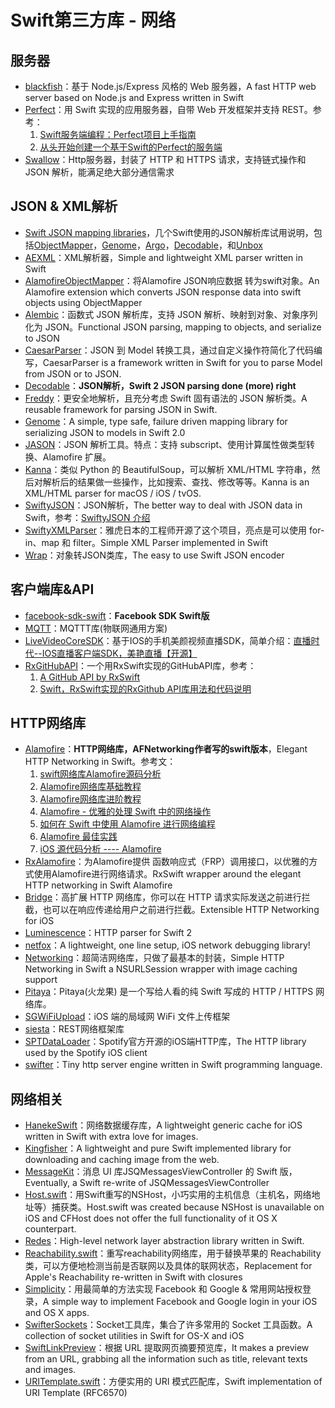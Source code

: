 # Swift第三方库 - 网络
## 服务器
- [blackfish][1]：基于 Node.js/Express 风格的 Web 服务器，A fast HTTP web server based on Node.js and Express written in Swift
- [Perfect][2]：用 Swift 实现的应用服务器，自带 Web 开发框架并支持 REST。参考：
	1. [Swift服务端编程：Perfect项目上手指南][3]
	2. [从头开始创建一个基于Swift的Perfect的服务端][4]
- [Swallow][5]：Http服务器，封装了 HTTP 和 HTTPS 请求，支持链式操作和 JSON 解析，能满足绝大部分通信需求

## JSON & XML解析
- [Swift JSON mapping libraries][6]，几个Swift使用的JSON解析库试用说明，包括[ObjectMapper][7]，[Genome][8]，[Argo][9]，[Decodable][10]，和[Unbox][11]
- [AEXML][12]：XML解析器，Simple and lightweight XML parser written in Swift
- [AlamofireObjectMapper][13]：将Alamofire JSON响应数据 转为swift对象。An Alamofire extension which converts JSON response data into swift objects using ObjectMapper
- [Alembic][14]：函数式 JSON 解析库，支持 JSON 解析、映射到对象、对象序列化为 JSON。Functional JSON parsing, mapping to objects, and serialize to JSON
- [CaesarParser][15]：JSON 到 Model 转换工具，通过自定义操作符简化了代码编写，CaesarParser is a framework written in Swift for you to parse Model from JSON or to JSON.
- [Decodable][16]：**JSON解析，Swift 2 JSON parsing done (more) right**
- [Freddy][17]：更安全地解析，且充分考虑 Swift 固有语法的 JSON 解析类。A reusable framework for parsing JSON in Swift.
- [Genome][18]：A simple, type safe, failure driven mapping library for serializing JSON to models in Swift 2.0
- [JASON][19]：JSON 解析工具。特点：支持 subscript、使用计算属性做类型转换、Alamofire 扩展。
- [Kanna][20]：类似 Python 的 BeautifulSoup，可以解析 XML/HTML 字符串，然后对解析后的结果做一些操作，比如搜索、查找、修改等等。Kanna is an XML/HTML parser for macOS / iOS / tvOS.
- [SwiftyJSON][21]：JSON解析，The better way to deal with JSON data in Swift，参考：[SwiftyJSON 介绍][22]
- [SwiftyXMLParser][23]：雅虎日本的工程师开源了这个项目，亮点是可以使用 for-in、map 和 filter。Simple XML Parser implemented in Swift
- [Wrap][24]：对象转JSON类库，The easy to use Swift JSON encoder

## 客户端库&API
- [facebook-sdk-swift][25]：**Facebook SDK Swift版**
- [MQTT][26]：MQTTT库(物联网通用方案)
 - [LiveVideoCoreSDK][27]：基于IOS的手机美颜视频直播SDK，简单介绍：[直播时代--IOS直播客户端SDK，美艳直播【开源】][28]
- [RxGitHubAPI][29]：一个用RxSwift实现的GitHubAPI库，参考：
	1. [A GitHub API by RxSwift][30]
	2. [Swift，RxSwift实现的RxGithub API库用法和代码说明][31]

## HTTP网络库
- [Alamofire][32]：**HTTP网络库，AFNetworking作者写的swift版本**，Elegant HTTP Networking in Swift。参考文：
	1. [swift网络库Alamofire源码分析][33]
	2. [Alamofire网络库基础教程][34]
	3. [Alamofire网络库进阶教程][35]
	4. [Alamofire - 优雅的处理 Swift 中的网络操作][36]
	5. [如何在 Swift 中使用 Alamofire 进行网络编程][37]
	6. [Alamofire 最佳实践][38]
	7. [iOS 源代码分析 ---- Alamofire][39]
- [RxAlamofire][40]：为Alamofire提供 函数响应式（FRP）调用接口，以优雅的方式使用Alamofire进行网络请求。RxSwift wrapper around the elegant HTTP networking in Swift Alamofire
- [Bridge][41]：高扩展 HTTP 网络库，你可以在 HTTP 请求实际发送之前进行拦截，也可以在响应传递给用户之前进行拦截。Extensible HTTP Networking for iOS
- [Luminescence][42]：HTTP parser for Swift 2
- [netfox][43]：A lightweight, one line setup, iOS network debugging library!
- [Networking][44]：超简洁网络库，只做了最基本的封装，Simple HTTP Networking in Swift a NSURLSession wrapper with image caching support
- [Pitaya][45]：Pitaya(火龙果) 是一个写给人看的纯 Swift 写成的 HTTP / HTTPS 网络库。
- [SGWiFiUpload][46]：iOS 端的局域网 WiFi 文件上传框架
- [siesta][47]：REST网络框架库
- [SPTDataLoader][48]：Spotify官方开源的iOS端HTTP库，The HTTP library used by the Spotify iOS client
- [swifter][49]：Tiny http server engine written in Swift programming language.

## 网络相关
- [HanekeSwift][50]：网络数据缓存库，A lightweight generic cache for iOS written in Swift with extra love for images.
- [Kingfisher][51]：A lightweight and pure Swift implemented library for downloading and caching image from the web.
- [MessageKit][52]：消息 UI 库JSQMessagesViewController 的 Swift 版，Eventually, a Swift re-write of JSQMessagesViewController
- [Host.swift][53]：用Swift重写的NSHost，小巧实用的主机信息（主机名，网络地址等）捕获类。Host.swift was created because NSHost is unavailable on iOS and CFHost does not offer the full functionality of it OS X counterpart.
- [Redes][54]：High-level network layer abstraction library written in Swift.
- [Reachability.swift][55]：重写reachability网络库，用于替换苹果的 Reachability 类，可以方便地检测当前是否联网以及具体的联网状态，Replacement for Apple's Reachability re-written in Swift with closures
- [Simplicity][56]：用最简单的方法实现 Facebook 和 Google & 常用网站授权登录，A simple way to implement Facebook and Google login in your iOS and OS X apps.
- [SwifterSockets][57]：Socket工具库，集合了许多常用的 Socket 工具函数。A collection of socket utilities in Swift for OS-X and iOS
- [SwiftLinkPreview][58]：根据 URL 提取网页摘要预览库，It makes a preview from an URL, grabbing all the information such as title, relevant texts and images.
- [URITemplate.swift][59]：方便实用的 URI 模式匹配库，Swift implementation of URI Template (RFC6570)

[1]:	https://github.com/elliottminns/blackfish "blackfish"
[2]:	https://github.com/PerfectlySoft/Perfect "Perfect"
[3]:	http://mp.weixin.qq.com/s?__biz=MzA3ODg4MDk0Ng==&mid=402331193&idx=1&sn=dc07b803ef9377965f5a5092cc37ccab#rd
[4]:	http://www.jianshu.com/p/a4741a89f679 "从头开始创建一个基于Swift的Perfect的服务端"
[5]:	https://github.com/TheHolyGrail/Swallow "Swallow"
[6]:	http://alejandromp.com/blog/2015/10/28/swift-json-mapping-libraries/
[7]:	https://github.com/Hearst-DD/ObjectMapper "ObjectMapper"
[8]:	https://github.com/LoganWright/Genome "Genome"
[9]:	https://github.com/thoughtbot/Argo "Argo"
[10]:	https://github.com/Anviking/Decodable "Decodable"
[11]:	https://github.com/JohnSundell/Unbox "Unbox"
[12]:	https://github.com/tadija/AEXML
[13]:	https://github.com/tristanhimmelman/AlamofireObjectMapper "AlamofireObjectMapper"
[14]:	https://github.com/ra1028/Alembic "Alembic"
[15]:	https://github.com/lancy/CaesarParser "CaesarParser"
[16]:	https://github.com/Anviking/Decodable "Decodable"
[17]:	https://github.com/bignerdranch/Freddy "Freddy"
[18]:	https://github.com/LoganWright/Genome "Genome"
[19]:	https://github.com/delba/JASON "JASON"
[20]:	https://github.com/tid-kijyun/Kanna "Kanna"
[21]:	https://github.com/SwiftyJSON/SwiftyJSON "SwiftyJSON"
[22]:	http://tangplin.github.io/swiftyjson/ "SwiftyJSON 介绍"
[23]:	https://github.com/yahoojapan/SwiftyXMLParser "SwiftyXMLParser"
[24]:	https://github.com/JohnSundell/Wrap "Wrap"
[25]:	https://github.com/facebook/facebook-sdk-swift "facebook-sdk-swift"
[26]:	https://github.com/iachievedit/MQTT "MQTT"
[27]:	https://github.com/runner365/LiveVideoCoreSDK "LiveVideoCoreSDK"
[28]:	http://www.cnblogs.com/runner42/p/5241407.html "直播时代--IOS直播客户端SDK，美艳直播【开源】"
[29]:	https://github.com/FengDeng/RxGitHubAPI "RxGitHubAPI"
[30]:	http://fengdeng.github.io/blog/2016/01/29/a-github-api-by-rxswift/ "A GitHub API by RxSwift"
[31]:	http://fengdeng.github.io/blog/2016/01/31/rxgithub-apiku-yong-fa-he-dai-ma-shuo-ming/ "Swift，RxSwift实现的RxGithub API库用法和代码说明"
[32]:	https://github.com/Alamofire/Alamofire
[33]:	http://www.ethanwhy.com/2015/11/16/swift-alamofire-analyse/ "swift网络库Alamofire源码分析"
[34]:	http://www.jianshu.com/p/f1208b5e42d9 "Alamofire网络库基础教程"
[35]:	http://www.jianshu.com/p/30599f64a09c "Alamofire网络库进阶教程"
[36]:	http://swiftcafe.io/2015/12/14/alamofire/ "Alamofire - 优雅的处理 Swift 中的网络操作"
[37]:	http://swift.gg/2015/12/22/alamofire-beginner-guide/ "如何在 Swift 中使用 Alamofire 进行网络编程"
[38]:	https://github.com/ipader/SwiftGuide/wiki/Alamofire%20%E6%9C%80%E4%BD%B3%E5%AE%9E%E8%B7%B5 "Alamofire 最佳实践"
[39]:	http://draveness.me/ios-yuan-dai-ma-fen-xi-alamofire/
[40]:	https://github.com/RxSwiftCommunity/RxAlamofire "RxAlamofire"
[41]:	https://github.com/rawrjustin/Bridge "Bridge"
[42]:	https://github.com/Zewo/Luminescence "Luminescence"
[43]:	https://github.com/kasketis/netfox "netfox"
[44]:	https://github.com/3lvis/Networking "Networking"
[45]:	https://github.com/johnlui/Pitaya "Pitaya"
[46]:	https://github.com/Soulghost/SGWiFiUpload "SGWiFiUpload"
[47]:	https://github.com/bustoutsolutions/siesta "siesta"
[48]:	https://github.com/spotify/SPTDataLoader "SPTDataLoader"
[49]:	https://github.com/glock45/swifter "swifter"
[50]:	https://github.com/Haneke/HanekeSwift "HanekeSwift"
[51]:	https://github.com/onevcat/Kingfisher "Kingfisher"
[52]:	https://github.com/MessageKit/MessageKit "MessageKit"
[53]:	https://github.com/rjstelling/Host.swift "Host.swift"
[54]:	https://github.com/cuzv/Redes "Redes"
[55]:	https://github.com/ashleymills/Reachability.swift "Reachability.swift"
[56]:	https://github.com/SimplicityMobile/Simplicity "Simplicity"
[57]:	https://github.com/Swiftrien/SwifterSockets "SwifterSockets"
[58]:	https://github.com/LeonardoCardoso/SwiftLinkPreview "SwiftLinkPreview"
[59]:	https://github.com/kylef/URITemplate.swift "URITemplate.swift"